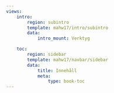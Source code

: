 ```yaml
---
views:
    intro:
        region: subintro
        template: mahw17/intro/subintro
        data:
            intro_mount: Verktyg

    toc:
        region: sidebar
        template: mahw17/navbar/sidebar
        data:
            title: Innehåll
            meta:
                type: book-toc
---
```

